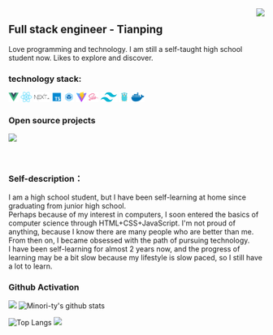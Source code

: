 <img align="right" src="https://count.getloli.com/get/@:Chuluo08?theme=rule34">

## Full stack engineer - Tianping

Love programming and technology. I am still a self-taught high school student now. Likes to explore and discover.

### **technology stack:**

<a href="https://v3.cn.vuejs.org"><code><img height="20" src="./images/vue.png"></code></a>
<a href="https://reactjs.org/"><code><img height="20" src="./images/react.svg"></code></a>
<a href="https://nextjs.org/"><code><img height="20" src="./images/next.png"></code></a>
<a href="https://www.tslang.cn/index.html"><code><img height="20" src="./images/typescript.png"></code></a>
<a href="https://webpack.js.org/"><code><img height="20" src="./images/webpack.svg"></code></a>
<a href="https://cn.vitejs.dev"><code><img height="20" src="./images/vite.png"></code></a>
<a href="https://sass-lang.com"><code><img height="20" src="./images/sass2.png"></code></a>
<a href="https://tailwindcss.com"><code><img height="20" src="./images/tailwindcss.png"></code></a>
<a href="https://go.dev/"><code><img height="20" src="./images/golang.png"></code></a>
<a href="https://www.docker.com"><code><img height="20" src="./images/docker.png"></code></a>

### Open source projects

[![](https://github-readme-stats.vercel.app/api/pin/?username=Chuluo08&repo=knwlde)](https://github.com/Chuluo08/knwlde)
<br><br><br>


### Self-description：

I am a high school student, but I have been self-learning at home since graduating from junior high school.<br>
Perhaps because of my interest in computers, I soon entered the basics of computer science through HTML+CSS+JavaScript.
I'm not proud of anything, because I know there are many people who are better than me. From then on, I became obsessed with the path of pursuing technology.<br>
I have been self-learning for almost 2 years now, and the progress of learning may be a bit slow because my lifestyle is slow paced, so I still have a lot to learn.


### Github Activation

[![](https://activity-graph.herokuapp.com/graph?username=Chuluo08&theme=dracula)](https://github.com/ashutosh00710/github-readme-activity-graph)
![Minori-ty's github stats](https://github-readme-stats.vercel.app/api?username=Chuluo08&show_icons=true&theme=vue)

![Top Langs](https://github-readme-stats.vercel.app/api/top-langs/?username=Chuluo08&langs_count=6)
![](https://github-readme-stats.vercel.app/api/top-langs/?username=Chuluo08&layout=compact&langs_count=6)
